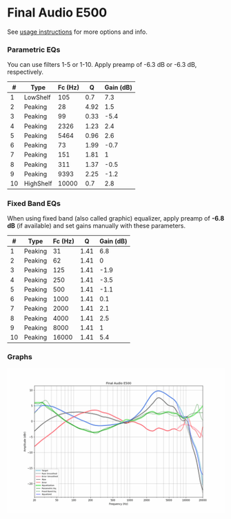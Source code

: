 # Final Audio E500
See [usage instructions](https://github.com/jaakkopasanen/AutoEq#usage) for more options and info.

### Parametric EQs
You can use filters 1-5 or 1-10. Apply preamp of -6.3 dB or -6.3 dB, respectively.

|   # | Type      |   Fc (Hz) |    Q |   Gain (dB) |
|-----|-----------|-----------|------|-------------|
|   1 | LowShelf  |       105 | 0.7  |         7.3 |
|   2 | Peaking   |        28 | 4.92 |         1.5 |
|   3 | Peaking   |        99 | 0.33 |        -5.4 |
|   4 | Peaking   |      2326 | 1.23 |         2.4 |
|   5 | Peaking   |      5464 | 0.96 |         2.6 |
|   6 | Peaking   |        73 | 1.99 |        -0.7 |
|   7 | Peaking   |       151 | 1.81 |         1   |
|   8 | Peaking   |       311 | 1.37 |        -0.5 |
|   9 | Peaking   |      9393 | 2.25 |        -1.2 |
|  10 | HighShelf |     10000 | 0.7  |         2.8 |

### Fixed Band EQs
When using fixed band (also called graphic) equalizer, apply preamp of **-6.8 dB** (if available) and set gains manually with these parameters.

|   # | Type    |   Fc (Hz) |    Q |   Gain (dB) |
|-----|---------|-----------|------|-------------|
|   1 | Peaking |        31 | 1.41 |         6.8 |
|   2 | Peaking |        62 | 1.41 |         0   |
|   3 | Peaking |       125 | 1.41 |        -1.9 |
|   4 | Peaking |       250 | 1.41 |        -3.5 |
|   5 | Peaking |       500 | 1.41 |        -1.1 |
|   6 | Peaking |      1000 | 1.41 |         0.1 |
|   7 | Peaking |      2000 | 1.41 |         2.1 |
|   8 | Peaking |      4000 | 1.41 |         2.5 |
|   9 | Peaking |      8000 | 1.41 |         1   |
|  10 | Peaking |     16000 | 1.41 |         5.4 |

### Graphs
![](./Final%20Audio%20E500.png)
